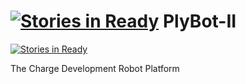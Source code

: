 [![Stories in Ready](https://badge.waffle.io/the-charge/plybot-ii.png?label=ready&title=Ready)](https://waffle.io/the-charge/plybot-ii)
PlyBot-II
=========

[![Stories in Ready](https://badge.waffle.io/the-charge/2015_frisbeebot.svg?label=ready&title=Ready)](http://waffle.io/the-charge/2015_frisbeebot) 

The Charge Development Robot Platform

